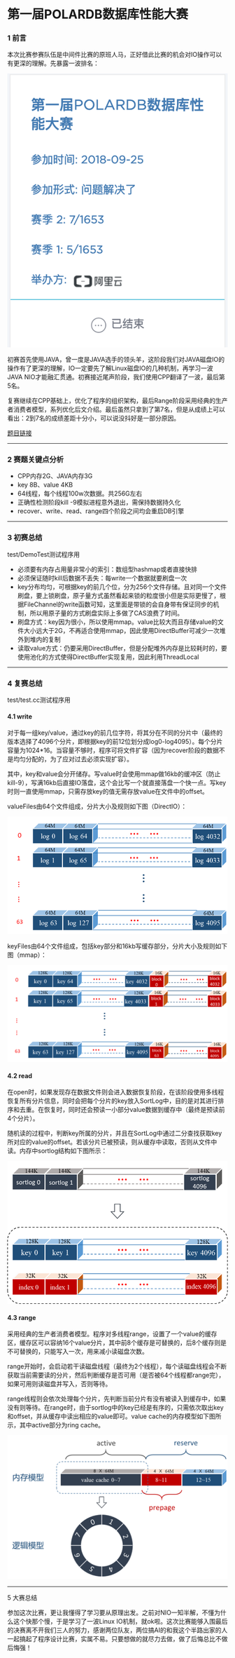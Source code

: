 # 第一届POLARDB数据库性能大赛
### 1 前言

本次比赛参赛队伍是中间件比赛的原班人马，正好借此比赛的机会对IO操作可以有更深的理解。先暴露一波排名：

![image](https://github.com/Qiwc/polardb-race/blob/master/images/1.jpg)

初赛首先使用JAVA，曾一度是JAVA选手的领头羊，这阶段我们对JAVA磁盘IO的操作有了更深的理解，IO一定要先了解Linux磁盘IO的几种机制，再学习一波JAVA NIO才能融汇贯通。初赛接近尾声阶段，我们使用CPP翻译了一波，最后第5名。

复赛继续在CPP基础上，优化了程序的组织架构，最后Range阶段采用经典的生产者消费者模型，系列优化后文介绍。最后虽然只拿到了第7名，但是从成绩上可以看出：2到7名的成绩差距十分小，可以说没抖好是一部分原因。

[题目链接](https://code.aliyun.com/polar_race2018/competition_rules?spm=5176.12281978.0.0.a42a2138nrSQgp&accounttraceid=48328918-9617-4ef6-9de0-0aa4ed096c8c)

------

### 2 赛题关键点分析

- CPP内存2G、JAVA内存3G
- key 8B、value 4KB
- 64线程，每个线程100w次数据。共256G左右
- 正确性检测阶段kill -9模拟进程意外退出，需保持数据持久化
- recover、write、read、range四个阶段之间均会重启DB引擎

------

### 3 初赛总结

test/DemoTest测试程序用

- 必须要有内存占用量非常小的索引：数组型hashmap或者直接快排
- 必须保证随时kill后数据不丢失：每write一个数据就要刷盘一次
- key分布均匀，可根据key的前几个位，分为256个文件存储。且对同一个文件刷盘，要上锁刷盘，原子量方式虽然看起来锁的粒度很小但是实际更慢了，根据FileChannel的write函数可知，这里面是带锁的会自身带有保证同步的机制，所以用原子量的方式刷盘实际上多做了CAS浪费了时间。
- 刷盘方式：key因为很小，所以使用mmap。value比较大而且存储value的文件大小远大于2G，不再适合使用mmap，因此使用DirectBuffer可减少一次堆外到堆内的复制
- 读取value方式：仍要采用DirectBuffer，但是分配堆外内存是比较耗时的，要使用池化的方式使得DirectBuffer实现复用，因此利用ThreadLocal

------

### 4 复赛总结

test/test.cc测试程序用

#### 4.1 write

对于每一组key/value，通过key的前几位字符，将其分在不同的分片中（最终的版本选择了4096个分片，即根据key的前12位划分成log0-log4095）。每个分片容量为1024*16。当容量不够时，程序可将文件扩容（因为recover阶段的数据不是均匀分配的，为了应对过去必须实现扩容）。

其中，key和value会分开储存。写value时会使用mmap做16kb的缓冲区（防止kill-9），写满16kb后直接IO落盘，这个会比写一个就直接落盘一个快一点。写key时则一直使用mmap，只需存放key的值无需存放value在文件中的offset。

valueFiles由64个文件组成，分片大小及规则如下图（DirectIO）：

![image](https://github.com/Qiwc/polardb-race/blob/master/images/2.jpg)

keyFiles由64个文件组成，包括key部分和16kb写缓存部分，分片大小及规则如下图（mmap）：

![image](https://github.com/Qiwc/polardb-race/blob/master/images/3.jpg)

#### 4.2 read

在open时，如果发现存在数据文件则会进入数据恢复阶段，在该阶段使用多线程恢复所有分片信息，同时会把每个分片的key放入SortLog中，目的是对其进行排序和去重。在恢复时，同时还会预读一小部分value数据到缓存中（最终是预读前4个分片）。

随机读的过程中，判断key所属的分片，并且在SortLog中通过二分查找获取key所对应的value的offset。若该分片已被预读，则从缓存中读取，否则从文件中读。内存中sortlog结构如下图所示：

![image](https://github.com/Qiwc/polardb-race/blob/master/images/4.jpg)

#### 4.3 range

采用经典的生产者消费者模型。程序对多线程range，设置了一个value的缓存区，缓存区可以容纳16个value分片，其中前8个缓存是可替换的，后8个缓存则是不可替换的，只能写入一次，用来减小读磁盘次数。

range开始时，会启动若干读磁盘线程（最终为2个线程），每个读磁盘线程会不断获取当前需要读的分片，然后判断缓存是否可用（是否被64个线程都range完），如果可用则读磁盘并写入，否则等待。

range线程则会依次处理每个分片，先判断当前分片有没有被读入到缓存中，如果没有则等待。在range时，由于sortlog中的key已经是有序的，只需依次取出key和offset，并从缓存中读出相应的value即可。value cache的内存模型如下图所示，其中active部分为ring cache。

![image](https://github.com/Qiwc/polardb-race/blob/master/images/5.jpg)

------

5 大赛总结

参加这次比赛，更让我懂得了学习要从原理出发。之前对NIO一知半解，不懂为什么这个快那个慢，于是学习了一波Linux IO机制，就ok啦。这次比赛能够入围最后的决赛离不开我们三人的努力，感谢两位队友，两位搞AI的和我这个半路出家的人一起搞起了程序设计比赛，实属不易。只要想做的就尽力去做，做了后悔总比不做后悔强！